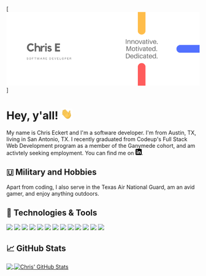 [![Header](https://raw.githubusercontent.com/chrise08/chrise08/master/readme_header.png "Header")]

# Hey, y'all! <img src="https://raw.githubusercontent.com/chrise08/chrise08/master/wave.gif" width="30px">

My name is Chris Eckert and I'm a software developer. I'm from Austin, TX, living in San Antonio, TX. I recently graduated from Codeup's Full Stack Web Development program as a member of the Ganymede cohort, and am activtely seeking employment. You can find me on [![LinkedIn][3.2]][3].

## &#x1f1fa; Military and Hobbies

Apart from coding, I also serve in the Texas Air National Guard, am an avid gamer, and enjoy anything outdoors.

## 🔧 Technologies & Tools
![](https://img.shields.io/badge/OS-macOS-informational?style=flat&logo=apple&logoColor=white&color=5271ff)
![](https://img.shields.io/badge/OS-Windows-informational?style=flat&logo=windows&logoColor=white&color=5271ff)
![](https://img.shields.io/badge/Editor-IntelliJ_IDEA-informational?style=flat&logo=intellij-idea&logoColor=white&color=5271ff)
![](https://img.shields.io/badge/Code-Java-informational?style=flat&logo=java&logoColor=white&color=5271ff)
![](https://img.shields.io/badge/Code-JavaScript-informational?style=flat&logo=javascript&logoColor=white&color=5271ff)
![](https://img.shields.io/badge/Code-HTML-informational?style=flat&logo=html5&logoColor=white&color=5271ff)
![](https://img.shields.io/badge/Code-CSS-informational?style=flat&logo=css3&logoColor=white&color=5271ff)
![](https://img.shields.io/badge/Shell-Bash-informational?style=flat&logo=gnu-bash&logoColor=white&color=5271ff)
![](https://img.shields.io/badge/Tools-Bootstrap-informational?style=flat&logo=bootstrap&logoColor=white&color=5271ff)
![](https://img.shields.io/badge/Tools-MySQL-informational?style=flat&logo=mysql&logoColor=white&color=5271ff)
![](https://img.shields.io/badge/Tools-Spring-informational?style=flat&logo=spring&logoColor=white&color=5271ff)
![](https://img.shields.io/badge/Tools-Git-informational?style=flat&logo=git&logoColor=white&color=5271ff)
![](https://img.shields.io/badge/Cloud-Digital_Ocean-informational?style=flat&logo=digitalocean&logoColor=white&color=5271ff)

## &#x1f4c8; GitHub Stats

<a href="https://github.com/chrise08/chrise08">
  <img align="center" src="https://github-readme-stats.vercel.app/api/top-langs/?username=chrise08&hide=java,html&title_color=ffffff&text_color=c9cacc&icon_color=2bbc8a&bg_color=1d1f21" />
</a>
<a href="https://github.com/chrise08/chrise08">
  <img align="center" src="https://github-readme-stats.vercel.app/api?username=chrise08&show_icons=true&line_height=27&count_private=true&title_color=ffffff&text_color=c9cacc&icon_color=2bbc8a&bg_color=1d1f21" alt="Chris' GitHub Stats" />
</a>   

<!-- links to social media icons -->

<!-- icons with padding -->

[2.1]: http://i.imgur.com/0o48UoR.png (github icon with padding)

<!-- icons without padding -->

[2.2]: http://i.imgur.com/9I6NRUm.png (github icon without padding)
[3.2]: https://raw.githubusercontent.com/chrise08/chrise08/master/linkedin-3-16.png (LinkedIn icon without padding)


<!-- links to your social media accounts -->

[2]: https://github.com/chrise08
[3]: https://www.linkedin.com/in/cme90/


<!-- Resources -->
<!-- Icons: https://simpleicons.org/ -->
<!-- GitHub Stats: https://github.com/anuraghazra/github-readme-stats -->
<!-- Emojis: https://emojipedia.org/emoji/ -->
<!-- HTML Emojis: https://www.fileformat.info/index.htm -->
<!-- Shields: https://shields.io/ -->
<!-- Awesome GitHub Profile README: https://github.com/abhisheknaiidu/awesome-github-profile-readme -->
